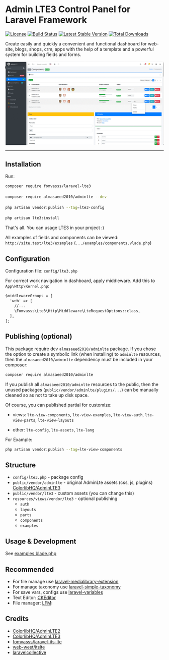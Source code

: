 # Admin LTE3 Control Panel for Laravel Framework

[![License](https://img.shields.io/packagist/l/fomvasss/laravel-lte3.svg?style=for-the-badge)](https://packagist.org/packages/fomvasss/laravel-lte3)
[![Build Status](https://img.shields.io/github/stars/fomvasss/laravel-lte3.svg?style=for-the-badge)](https://github.com/fomvasss/laravel-lte3)
[![Latest Stable Version](https://img.shields.io/packagist/v/fomvasss/laravel-lte3.svg?style=for-the-badge)](https://packagist.org/packages/fomvasss/laravel-lte3)
[![Total Downloads](https://img.shields.io/packagist/dt/fomvasss/laravel-lte3.svg?style=for-the-badge)](https://packagist.org/packages/fomvasss/laravel-lte3)

Create easily and quickly a convenient and functional dashboard for web-site, blogs, shops, crm, apps with the help of a template and a powerful system for building fields and forms.

![screenshot](public/img/screen.gif)

----------


## Installation

Run:

```bash
composer require fomvasss/laravel-lte3

composer require almasaeed2010/adminlte --dev

php artisan vendor:publish --tag=lte3-config

php artisan lte3:install
```

That's all. You can usage LTE3 in your project :)


All examples of fields and components can be viewed: `http://site.test/lte3/exsmples` (`.../examples/components.vlade.php`)


## Configuration

Configuration file: `config/lte3.php`

For correct work navigation in dashboard, apply middleware. Add this to `App\Http\Kernel.php`:

```
$middlewareGroups = [
  'web' => [
    //...
    \Fomvasss\Lte3\Http\Middleware\LteRequestOptions::class,
  ],
];
```


## Publishing (optional)

This package require dev `almasaeed2010/adminlte` package.
If you chose the option to create a symbolic link (when installing) to `adminlte` resources,
then the `almasaeed2010/adminlte` dependency must be included in your composer:

```bash
composer require almasaeed2010/adminlte
```
If you publish all `almasaeed2010/adminlte` resources to the public,
then the unused packages (`public/vendor/adminlte/plugins/...`) can be
manually cleaned so as not to take up disk space.


Of course, you can published partial for customize:

- views:
`lte-view-components`, `lte-view-examples`, `lte-view-auth`, `lte-view-parts`, `lte-view-layouts`

- other:
`lte-config`, `lte-assets`, `lte-lang`

For Example:

```bash
php artisan vendor:publish --tag=lte-view-components
```


## Structure

- `config/lte3.php` - package config
- `public/vendor/adminlte` - original AdminLte assets (css, js, plugins) [ColorlibHQ/AdminLTE3](https://adminlte.io/themes/v3/)
- `public/vendor/lte3` - custom assets (you can change this)
- `resources/views/vendor/lte3` - optional publishing
  - `auth`
  - `layouts`
  - `parts`
  - `components`
  - `examples`


## Usage & Development

See [examples.blade.php](https://github.com/fomvasss/laravel-lte3/blob/master/resources/views/examples/components.blade.php)


## Recommended

- For file manage use [laravel-medialibrary-extension](https://github.com/fomvasss/laravel-medialibrary-extension)
- For manage taxonomy use [laravel-simple-taxonomy](https://github.com/fomvasss/laravel-simple-taxonomy)
- For save vars, configs use [laravel-variables](https://github.com/fomvasss/laravel-variables)
- Text Editor: [CKEditor](https://github.com/UniSharp/laravel-ckeditor)
- File manager: [LFM](https://github.com/UniSharp/laravel-filemanager):


## Credits
- [ColorlibHQ/AdminLTE2](https://adminlte.io/themes/AdminLTE/)
- [ColorlibHQ/AdminLTE3](https://adminlte.io/themes/v3/)
- [fomvasss/laravel-its-lte](https://github.com/fomvasss/laravel-its-lte)
- [web-west/itslte](https://github.com/web-west/itslte)
- [laravelcollective](https://laravelcollective.com/docs/6.x/html)

